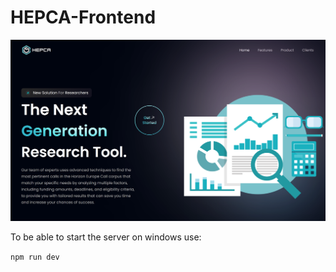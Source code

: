 # HEPCA-Frontend

![HooBank](HEPCA_landing_page.png)

To be able to start the server on windows use: 

`npm run dev`